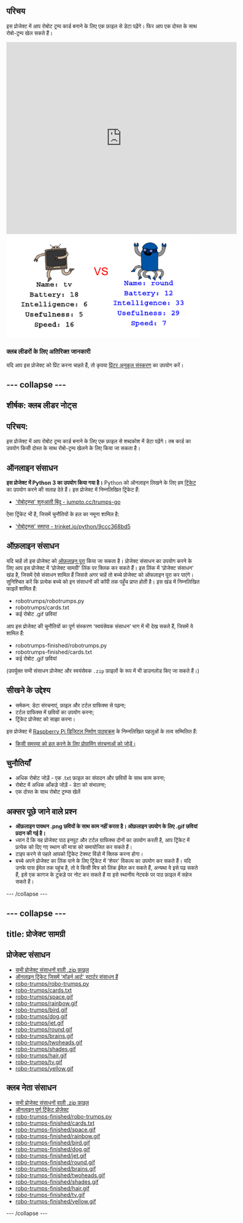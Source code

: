 ## परिचय

इस प्रोजेक्ट में आप रोबोट ट्रम्प कार्ड बनाने के लिए एक फ़ाइल से डेटा पढ़ेंगे। फिर आप एक दोस्त के साथ रोबो-ट्रम्प खेल सकते हैं।

<div class="trinket">
  <iframe src="https://trinket.io/embed/python/9ccc368bd5?outputOnly=true&start=result" width="600" height="500" frameborder="0" marginwidth="0" marginheight="0" allowfullscreen>
  </iframe>
  <img src="images/robotrumps-finished.png">
</div>

### क्लब लीडरों के लिए अतिरिक्त जानकारी

यदि आप इस प्रोजेक्ट को प्रिंट करना चाहते हैं, तो कृपया [प्रिंटर अनुकूल संस्करण](https://projects.raspberrypi.org/en/projects/robo-trumps/print) का उपयोग करें।

## \--- collapse \---

## शीर्षक: क्लब लीडर नोट्स

## परिचय:

इस प्रोजेक्ट में आप रोबोट ट्रम्प कार्ड बनाने के लिए एक फ़ाइल से शब्दकोश में डेटा पढ़ेंगे। तब कार्ड का उपयोग किसी दोस्त के साथ रोबो-ट्रम्प खेलने के लिए किया जा सकता है।

## ऑनलाइन संसाधन

**इस प्रोजेक्ट में Python 3 का उपयोग किया गया है।** Python को ऑनलाइन लिखने के लिए हम [ट्रिंकेट](https://trinket.io/) का उपयोग करने की सलाह देते हैं। इस प्रोजेक्ट में निम्नलिखित ट्रिंकेट हैं:

* ['रोबोट्रम्प्स' शुरुआती बिंदु - jumpto.cc/trumps-go](http://jumpto.cc/trumps-go)

ऐसा ट्रिंकेट भी है, जिसमें चुनौतियों के हल का नमूना शामिल है:

* ['रोबोट्रम्प्स' समाप्त - trinket.io/python/9ccc368bd5](https://trinket.io/python/9ccc368bd5)

## ऑफ़लाइन संसाधन

यदि चाहें तो इस प्रोजेक्ट को [ऑफ़लाइन पूरा](https://www.codeclubprojects.org/en-GB/resources/python-working-offline/) किया जा सकता है। प्रोजेक्ट संसाधन का उपयोग करने के लिए आप इस प्रोजेक्ट में 'प्रोजेक्ट सामग्री' लिंक पर क्लिक कर सकते हैं। इस लिंक में 'प्रोजेक्ट संसाधन' खंड है, जिसमें ऐसे संसाधन शामिल हैं जिससे अगर चाहें तो बच्चे प्रोजेक्ट को ऑफलाइन पूरा कर पाएंगे। सुनिश्चित करें कि प्रत्येक बच्चे को इन संसाधनों की कॉपी तक पहुँच प्राप्त होती है। इस खंड में निम्नलिखित फाइलें शामिल हैं:

* robotrumps/robotrumps.py
* robotrumps/cards.txt
* कई रोबोट .gif छवियां

आप इस प्रोजेक्ट की चुनौतियों का पूर्ण संस्करण ‘स्वयंसेवक संसाधन’ भाग में भी देख सकते हैं, जिसमें ये शामिल हैं:

* robotrumps-finished/robotrumps.py
* robotrumps-finished/cards.txt
* कई रोबोट .gif छवियां

(उपर्युक्त सभी संसाधन प्रोजेक्ट और स्वयंसेवक `.zip` फ़ाइलों के रूप में भी डाउनलोड किए जा सकते हैं।)

## सीखने के उद्देश्य

* समेकन: डेटा संरचनाएं, फ़ाइल और टर्टल ग्राफिक्स से पढ़ना;
* टर्टल ग्राफिक्स में छवियों का उपयोग करना;
* ट्रिंकेट प्रोजेक्ट को साझा करना।

इस प्रोजेक्ट में [Raspberry Pi डिजिटल निर्माण पाठ्यक्रम](http://rpf.io/curriculum) के निम्नलिखित पहलुओं के तत्व सम्मिलित हैं:

* [किसी समस्या को हल करने के लिए प्रोग्रामिंग संरचनाओं को जोड़ें।](https://www.raspberrypi.org/curriculum/programming/builder)

## चुनौतियाँ

* अधिक रोबोट जोड़ें - एक .txt फ़ाइल का संपादन और छवियों के साथ काम करना;
* रोबोट में अधिक आँकड़े जोड़ें - डेटा को संभालना;
* एक दोस्त के साथ रोबोट ट्रम्प्स खेलें

## अक्सर पूछे जाने वाले प्रश्न

* **ऑफ़लाइन पायथन .png छवियों के साथ काम नहीं करता है। ऑफ़लाइन उपयोग के लिए .gif छवियां प्रदान की गई है।**
* ध्यान दें कि यह प्रोजेक्ट पाठ इनपुट और टर्टल ग्राफिक्स दोनों का उपयोग करती है, आप ट्रिंकेट में प्रत्येक को दिए गए स्थान की मात्रा को समायोजित कर सकते हैं।
* टाइप करने से पहले आपको ट्रिंकेट टेक्स्ट विंडो में क्लिक करना होगा।
* बच्चे अपने प्रोजेक्ट का लिंक पाने के लिए ट्रिंकेट में 'शेयर' विकल्प का उपयोग कर सकते हैं। यदि उनके पास ईमेल तक पहुंच है, तो वे किसी मित्र को लिंक ईमेल कर सकते हैं, अन्यथा वे इसे पढ़ सकते हैं, इसे एक कागज के टुकड़े पर नोट कर सकते हैं या इसे स्थानीय नेटवर्क पर पाठ फ़ाइल में सहेज सकते हैं।

\--- /collapse \---

## \--- collapse \---

## title: प्रोजेक्ट सामग्री

## प्रोजेक्ट संसाधन

* [सभी प्रोजेक्ट संसाधनों वाली .zip फ़ाइल](resources/robo-trumps-project-resources.zip)
* [ऑनलाइन ट्रिंकेट जिसमें 'मॉडर्न आर्ट' स्टार्टर संसाधन हैं](http://jumpto.cc/trumps-go)
* [robo-trumps/robo-trumps.py](resources/robo-trumps-robo-trumps.py)
* [robo-trumps/cards.txt](resources/robo-trumps-cards.txt)
* [robo-trumps/space.gif](resources/robo-trumps-space.gif)
* [robo-trumps/rainbow.gif](resources/robo-trumps-rainbow.gif)
* [robo-trumps/bird.gif](resources/robo-trumps-bird.gif)
* [robo-trumps/dog.gif](resources/robo-trumps-dog.gif)
* [robo-trumps/jet.gif](resources/robo-trumps-jet.gif)
* [robo-trumps/round.gif](resources/robo-trumps-round.gif)
* [robo-trumps/brains.gif](resources/robo-trumps-brains.gif)
* [robo-trumps/twoheads.gif](resources/robo-trumps-twoheads.gif)
* [robo-trumps/shades.gif](resources/robo-trumps-shades.gif)
* [robo-trumps/hair.gif](resources/robo-trumps-hair.gif)
* [robo-trumps/tv.gif](resources/robo-trumps-tv.gif)
* [robo-trumps/yellow.gif](resources/robo-trumps-yellow.gif)

## क्लब नेता संसाधन

* [सभी प्रोजेक्ट संसाधनों वाली .zip फ़ाइल](resources/robotrumps-volunteer-resources.zip)
* [ऑनलाइन पूर्ण ट्रिंकेट प्रोजेक्ट](https://trinket.io/python/9ccc368bd5)
* [robo-trumps-finished/robo-trumps.py](resources/robo-trumps-finished-robo-trumps.py)
* [robo-trumps-finished/cards.txt](resources/robo-trumps-finished-cards.txt)
* [robo-trumps-finished/space.gif](resources/robo-trumps-finished-space.gif)
* [robo-trumps-finished/rainbow.gif](resources/robo-trumps-finished-rainbow.gif)
* [robo-trumps-finished/bird.gif](resources/robo-trumps-finished-bird.gif)
* [robo-trumps-finished/dog.gif](resources/robo-trumps-finished-dog.gif)
* [robo-trumps-finished/jet.gif](resources/robo-trumps-finished-jet.gif)
* [robo-trumps-finished/round.gif](resources/robo-trumps-finished-round.gif)
* [robo-trumps-finished/brains.gif](resources/robo-trumps-finished-brains.gif)
* [robo-trumps-finished/twoheads.gif](resources/robo-trumps-finished-twoheads.gif)
* [robo-trumps-finished/shades.gif](resources/robo-trumps-finished-shades.gif)
* [robo-trumps-finished/hair.gif](resources/robo-trumps-finished-hair.gif)
* [robo-trumps-finished/tv.gif](resources/robo-trumps-finished-tv.gif)
* [robo-trumps-finished/yellow.gif](resources/robo-trumps-finished-yellow.gif)

\--- /collapse \---